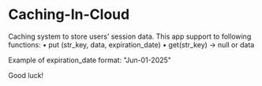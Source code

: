 # Caching-In-Cloud
Caching system to store users’ session data.
This app support to following functions:
  • put (str_key, data, expiration_date)
  • get(str_key) → null or data

Example of expiration_date format: "Jun-01-2025"

Good luck!
